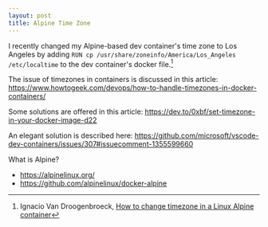 ```yaml
---
layout: post
title: Alpine Time Zone
---
```


I recently changed my Alpine-based dev container's time zone to Los Angeles by adding `RUN cp /usr/share/zoneinfo/America/Los_Angeles /etc/localtime` to the dev container's docker file.[^1]

[^1]: Ignacio Van Droogenbroeck, [How to change timezone in a Linux Alpine container](https://cduser.com/pique-22-how-to-change-timezone-in-a-linux-alpine-container/)

The issue of timezones in containers is discussed in this article: https://www.howtogeek.com/devops/how-to-handle-timezones-in-docker-containers/

Some solutions are offered in this article: https://dev.to/0xbf/set-timezone-in-your-docker-image-d22

An elegant solution is described here: https://github.com/microsoft/vscode-dev-containers/issues/307#issuecomment-1355599660

What is Alpine?

- https://alpinelinux.org/
- https://github.com/alpinelinux/docker-alpine
